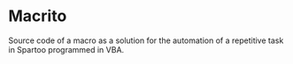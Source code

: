 # Macrito
 Source code of a macro as a solution for the automation of a repetitive task in Spartoo programmed in VBA.
